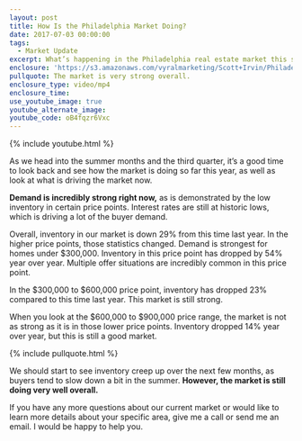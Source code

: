 ```yaml
---
layout: post
title: How Is the Philadelphia Market Doing?
date: 2017-07-03 00:00:00
tags:
  - Market Update
excerpt: What’s happening in the Philadelphia real estate market this summer? I’ll go over the latest market update today.
enclosure: 'https://s3.amazonaws.com/vyralmarketing/Scott+Irvin/Philadelphia+Real+Estate+Philadelphia+real+estate+update.mp4'
pullquote: The market is very strong overall.
enclosure_type: video/mp4
enclosure_time:
use_youtube_image: true
youtube_alternate_image:
youtube_code: oB4fqzr6Vxc
---
```



{% include youtube.html %}

As we head into the summer months and the third quarter, it’s a good time to look back and see how the market is doing so far this year, as well as look at what is driving the market now.

**Demand is incredibly strong right now,** as is demonstrated by the low inventory in certain price points. Interest rates are still at historic lows, which is driving a lot of the buyer demand.

Overall, inventory in our market is down 29% from this time last year. In the higher price points, those statistics changed. Demand is strongest for homes under $300,000. Inventory in this price point has dropped by 54% year over year. Multiple offer situations are incredibly common in this price point.

In the $300,000 to $600,000 price point, inventory has dropped 23% compared to this time last year. This market is still strong.

When you look at the $600,000 to $900,000 price range, the market is not as strong as it is in those lower price points. Inventory dropped 14% year over year, but this is still a good market.

{% include pullquote.html %}

We should start to see inventory creep up over the next few months, as buyers tend to slow down a bit in the summer. **However, the market is still doing very well overall.**

If you have any more questions about our current market or would like to learn more details about your specific area, give me a call or send me an email. I would be happy to help you.
